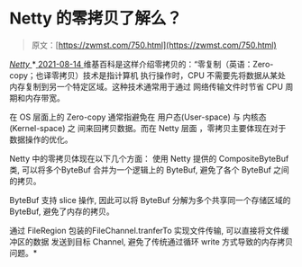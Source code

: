 <!--yml
category: 未分类
date: 0001-01-01 00:00:00
--->

# Netty 的零拷贝了解么？

> 原文：[https://zwmst.com/750.html](https://zwmst.com/750.html)

   [ *Netty* ](https://zwmst.com/netty)*[ <time datetime="2021-08-14T08:02:57+08:00"> 2021-08-14 </time> ](https://zwmst.com/750.html)  维基百科是这样介绍零拷贝的：“零复制（英语：Zero-copy；也译零拷贝）技术是指计算机 执行操作时，CPU 不需要先将数据从某处内存复制到另一个特定区域。这种技术通常用于通过 网络传输文件时节省 CPU 周期和内存带宽。

在 OS 层面上的 Zero-copy 通常指避免在 用户态(User-space) 与 内核态(Kernel-space) 之 间来回拷贝数据。而在 Netty 层面 ，零拷贝主要体现在对于数据操作的优化。

Netty 中的零拷贝体现在以下几个方面： 使用 Netty 提供的 CompositeByteBuf 类, 可以将多个ByteBuf 合并为一个逻辑上的 ByteBuf, 避免了各个 ByteBuf 之间的拷贝。

ByteBuf 支持 slice 操作, 因此可以将 ByteBuf 分解为多个共享同一个存储区域的 ByteBuf, 避免了内存的拷贝。

通过 FileRegion 包装的FileChannel.tranferTo 实现文件传输, 可以直接将文件缓冲区的数据 发送到目标 Channel, 避免了传统通过循环 write 方式导致的内存拷贝问题。*
